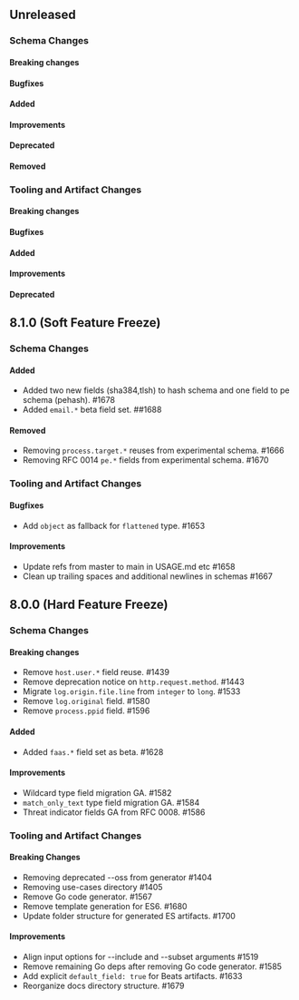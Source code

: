 <!-- When adding an entry to the Changelog:

- Please follow the Keep a Changelog: http://keepachangelog.com/ guidelines.
- Please insert your changelog line ordered by PR ID.
- Make sure you add your entry to the correct section (schema or tooling).

Thanks, you're awesome :-) -->

## Unreleased

### Schema Changes

#### Breaking changes

#### Bugfixes

#### Added

#### Improvements

#### Deprecated

#### Removed

### Tooling and Artifact Changes

#### Breaking changes

#### Bugfixes

#### Added

#### Improvements

#### Deprecated

## 8.1.0 (Soft Feature Freeze)

### Schema Changes

#### Added

* Added two new fields (sha384,tlsh) to hash schema and one field to pe schema (pehash). #1678
* Added `email.*` beta field set. ##1688

#### Removed

- Removing `process.target.*` reuses from experimental schema. #1666
- Removing RFC 0014 `pe.*` fields from experimental schema. #1670

### Tooling and Artifact Changes

#### Bugfixes

* Add `object` as fallback for `flattened` type. #1653

#### Improvements

* Update refs from master to main in USAGE.md etc #1658
* Clean up trailing spaces and additional newlines in schemas #1667

## 8.0.0 (Hard Feature Freeze)

### Schema Changes

#### Breaking changes

* Remove `host.user.*` field reuse. #1439
* Remove deprecation notice on `http.request.method`. #1443
* Migrate `log.origin.file.line` from `integer` to `long`. #1533
* Remove `log.original` field. #1580
* Remove `process.ppid` field. #1596

#### Added

* Added `faas.*` field set as beta. #1628

#### Improvements

* Wildcard type field migration GA. #1582
* `match_only_text` type field migration GA. #1584
* Threat indicator fields GA from RFC 0008. #1586

### Tooling and Artifact Changes

#### Breaking Changes

* Removing deprecated --oss from generator #1404
* Removing use-cases directory #1405
* Remove Go code generator. #1567
* Remove template generation for ES6. #1680
* Update folder structure for generated ES artifacts. #1700

#### Improvements

* Align input options for --include and --subset arguments #1519
* Remove remaining Go deps after removing Go code generator. #1585
* Add explicit `default_field: true` for Beats artifacts. #1633
* Reorganize docs directory structure. #1679

<!-- All empty sections:

## Unreleased

### Schema Changes

#### Breaking changes

#### Bugfixes

#### Added

#### Improvements

#### Deprecated

### Tooling and Artifact Changes

#### Breaking changes

#### Bugfixes

#### Added

#### Improvements

#### Deprecated

-->
